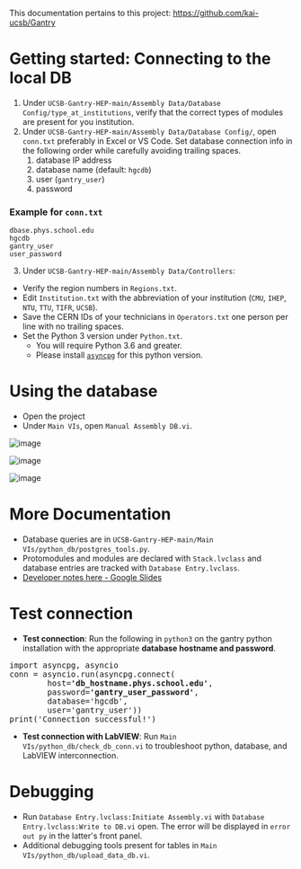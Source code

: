 This documentation pertains to this project: https://github.com/kai-ucsb/Gantry

# Getting started: Connecting to the local DB
1. Under `UCSB-Gantry-HEP-main/Assembly Data/Database Config/type_at_institutions`, verify that the correct types of modules are present for you institution.
2. Under `UCSB-Gantry-HEP-main/Assembly Data/Database Config/`, open `conn.txt` preferably in Excel or VS Code. Set database connection info in the following order while carefully avoiding trailing spaces.
     1. database IP address
     2.  database name (default: `hgcdb`)
     3.  user (`gantry_user`)
     4.  password
### Example for `conn.txt`
```
dbase.phys.school.edu
hgcdb
gantry_user
user_password
```


3. Under `UCSB-Gantry-HEP-main/Assembly Data/Controllers`:
  - Verify the region numbers in `Regions.txt`.
  - Edit `Institution.txt` with the abbreviation of your institution (`CMU`, `IHEP`, `NTU`, `TTU`, `TIFR`, `UCSB`).
  - Save the CERN IDs of your technicians in `Operators.txt` one person per line with no trailing spaces.
  - Set the Python 3 version under `Python.txt`.
    - You will require Python 3.6 and greater.
    - Please install [`asyncpg`](https://pypi.org/project/asyncpg/) for this python version.
  

# Using the database
- Open the project
- Under `Main VIs`, open `Manual Assembly DB.vi`.

![image](https://github.com/user-attachments/assets/ecb34a19-4e8a-4fb5-a8d2-d61a54c10104)

![image](https://github.com/user-attachments/assets/7cf8146d-eb93-4480-a4f5-45348839fc6d)

![image](https://github.com/user-attachments/assets/143eae7c-d0d5-4435-97d6-c84926c5100c)

# More Documentation
- Database queries are in `UCSB-Gantry-HEP-main/Main VIs/python_db/postgres_tools.py`.
- Protomodules and modules are declared with `Stack.lvclass` and database entries are tracked with `Database Entry.lvclass`.
- [Developer notes here - Google Slides](https://docs.google.com/presentation/d/1HBvVTkyuiU_mZnNuGw4U_Wn2-F3KMbM-lAi5Qyut9t0/edit#slide=id.p)

# Test connection
- **Test connection**: Run the following in `python3` on the gantry python installation with the appropriate **database hostname and password**.
<pre>
import asyncpg, asyncio
conn = asyncio.run(asyncpg.connect(
        host=<b>'db_hostname.phys.school.edu'</b>,
        password=<b>'gantry_user_password'</b>,
        database='hgcdb',
        user='gantry_user'))
print('Connection successful!')
</pre>
- **Test connection with LabVIEW**: Run `Main VIs/python_db/check_db_conn.vi` to troubleshoot python, database, and LabVIEW interconnection.

# Debugging
- Run `Database Entry.lvclass:Initiate Assembly.vi` with `Database Entry.lvclass:Write to DB.vi` open. The error will be displayed in `error out py` in the latter's front panel.
- Additional debugging tools present for tables in `Main VIs/python_db/upload_data_db.vi`.


